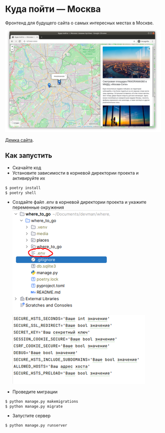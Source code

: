 # Куда пойти — Москва

Фронтенд для будущего сайта о самых интересных местах в Москве.

![Screenshot](https://github.com/valhallajazzy/where_to_go/blob/main/pictures_guide/site.png)

[Демка сайта](./pictures_guide/site.png).

## Как запустить
* Скачайте код
* Установите зависимости в корневой директории проекта и активируйте их
```console
$ poetry install
$ poetry shell
```
* Создайте файл .env в корневой директории проекта и укажите переменные окружения
![Screenshot](./pictures_guide/env_файл_where_to_go.png)
![Screenshot](./pictures_guide/vatiables.png)

* Проведите миграции
```console
$ python manage.py makemigrations
$ python manage.py migrate
```
* Запустите сервер
```console
$ python manage.py runserver
```
